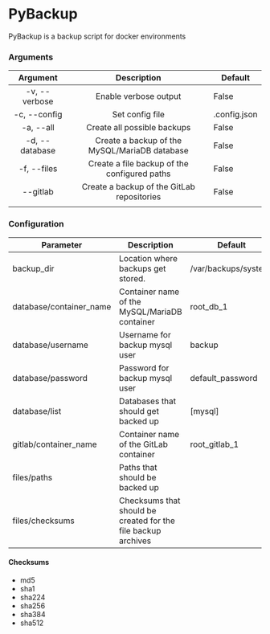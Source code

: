 # PyBackup

PyBackup is a backup script for docker environments

### Arguments
|    Argument    |                  Description                  | Default      |
|:--------------:|:---------------------------------------------:|--------------|
| -v, --verbose  | Enable verbose output                         | False        |
| -c, --config   | Set config file                               | .config.json |
| -a, --all      | Create all possible backups                   | False        |
| -d, --database | Create a backup of the MySQL/MariaDB database | False        |
| -f, --files    | Create a file backup of the configured paths  | False        |
| --gitlab       | Create a backup of the GitLab repositories    | False        |
|                |                                               |              |

### Configuration

| Parameter               | Description                                                   | Default              |
|-------------------------|---------------------------------------------------------------|----------------------|
| backup_dir              | Location where backups get stored.                            | /var/backups/system/ |
| database/container_name | Container name of the MySQL/MariaDB container                 | root_db_1            |
| database/username       | Username for backup mysql user                                | backup               |
| database/password       | Password for backup mysql user                                | default_password     |
| database/list           | Databases that should get backed up                           | [mysql]              |
| gitlab/container_name   | Container name of the GitLab container                        | root_gitlab_1        |
| files/paths             | Paths that should be backed up                                |                      |
| files/checksums         | Checksums that should be created for the file backup archives |                      |

#### Checksums
* md5
* sha1
* sha224
* sha256
* sha384
* sha512
